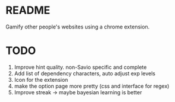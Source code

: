 # README #

Gamify other people's websites using a chrome extension.

# TODO

1. Improve hint quality. non-Savio specific and complete
2. Add list of dependency characters, auto adjust exp levels
3. Icon for the extension
4. make the option page more pretty (css and interface for regex)
5. Improve streak -> maybe bayesian learning is better